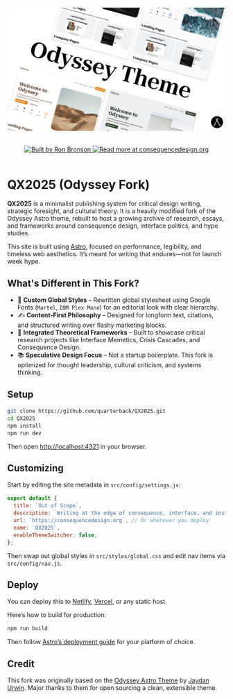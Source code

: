 <p align="center">
  <img src="assets/gh-banner.png" alt="QX2025 Banner">
</p>

<br/>
<div align="center">
  <a href="https://ronbronson.com">
    <img src="https://img.shields.io/badge/built_by-Ron%20Bronson-blue?style=flat-square" alt="Built by Ron Bronson" />
  </a>
  <a href="https://consequencedesign.org">
    <img src="https://img.shields.io/badge/read-more_at_consequencedesign.org-purple?style=flat-square" alt="Read more at consequencedesign.org" />
  </a>
</div>

<br/>

# QX2025 (Odyssey Fork)

**QX2025** is a minimalist publishing system for critical design writing, strategic foresight, and cultural theory. It is a heavily modified fork of the Odyssey Astro theme, rebuilt to host a growing archive of research, essays, and frameworks around consequence design, interface politics, and hype studies.

This site is built using [Astro](https://astro.build), focused on performance, legibility, and timeless web aesthetics. It’s meant for writing that endures—not for launch week hype.

## What's Different in This Fork?

- 🎨 **Custom Global Styles** – Rewritten global stylesheet using Google Fonts (`Martel`, `IBM Plex Mono`) for an editorial look with clear hierarchy.
- ✍️ **Content-First Philosophy** – Designed for longform text, citations, and structured writing over flashy marketing blocks.
- 🧠 **Integrated Theoretical Frameworks** – Built to showcase critical research projects like Interface Memetics, Crisis Cascades, and Consequence Design.
- 📚 **Speculative Design Focus** – Not a startup boilerplate. This fork is optimized for thought leadership, cultural criticism, and systems thinking.

## Setup

```bash
git clone https://github.com/quarterback/QX2025.git
cd QX2025
npm install
npm run dev
```

Then open [http://localhost:4321](http://localhost:4321) in your browser.

## Customizing

Start by editing the site metadata in `src/config/settings.js`:

```js
export default {
  title: `Out of Scope`,
  description: `Writing at the edge of consequence, interface, and institutional design.`,
  url: `https://consequencedesign.org`, // Or wherever you deploy
  name: `QX2025`,
  enableThemeSwitcher: false,
};
```

Then swap out global styles in `src/styles/global.css` and edit nav items via `src/config/nav.js`.

## Deploy

You can deploy this to [Netlify](https://netlify.com), [Vercel](https://vercel.com), or any static host.

Here’s how to build for production:

```bash
npm run build
```

Then follow [Astro’s deployment guide](https://docs.astro.build/en/guides/deploy/) for your platform of choice.

## Credit

This fork was originally based on the [Odyssey Astro Theme](https://github.com/treefarmstudio/odyssey-theme) by [Jaydan Urwin](https://twitter.com/jaydanurwin). Major thanks to them for open sourcing a clean, extensible theme.

